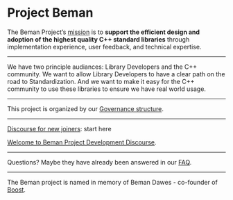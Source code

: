 # Project Beman

The Beman Project’s [mission](docs/missionstatement.md) is to **support the efficient design and adoption of the highest quality C++ standard libraries** through implementation experience, user feedback, and technical expertise.

---

We have two principle audiances: Library Developers and the C++ community.  We want to allow Library Developers to have a clear path on the road to Standardization.  And we want to make it easy for the C++ community to use these libraries to ensure we have real world usage.

---

This project is organized by our [Governance structure](docs/governance.md).

---

[Discourse for new joiners](https://discourse.boost.org/t/welcome-to-the-beman-project-discourse-start-here/40): start here

[Welcome to Beman Project Development Discourse](https://discourse.boost.org/t/welcome-to-beman-project-development/3).

---

Questions?  Maybe they have already been answered in our [FAQ](docs/FAQ.md).

---

The Beman project is named in memory of Beman Dawes - co-founder of [Boost](https://www.boost.org).

